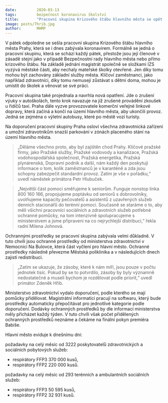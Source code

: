 ```yaml
---
date:         2020-03-13
tags:         bezpečnost koronavirus školství
title:        "Pracovní skupina Krizového štábu hlavního města se opět sešla k řešení otázky koronaviru. Vyzývá městské části, aby nechaly školky otevřené"
image: posts/7hrib.jpg
author:       MHMP
---
```


V pátek odpoledne se sešla pracovní skupina Krizového štábu hlavního města Prahy, která se i dnes zabývala koronavirem. Formálně se jedná o pracovní skupinu, která se schází každý pátek, přestože jsou její členové v zásadě stejní jako v případě Bezpečnostní rady hlavního města nebo přímo krizového štábu. Na základě jednání magistrát společně se složkami IZS vyzývá městské části, aby nechaly mateřské školky otevřené. Jen díky tomu mohou být zachovány základní služby města. Klíčoví zaměstnanci, jako například zdravotníci, díky tomu nemusejí zůstávat s dětmi doma, mohou je umístit do školek a věnovat se své práci.

Pracovní skupina také projednala a navrhla nová opatření. Jde o zrušení výuky v autoškolách, tento krok navazuje na již zrušené provádění zkoušek u řidičů taxi. Praha dále vyzve provozovatele komerční veřejné linkové dopravy, která začíná a končí na území hlavního města, aby ukončili provoz. Jedná se zejména o výletní autobusy, které po městě vozí turisty.

Na doporučení pracovní skupiny Praha osloví všechna zdravotnická zařízení a umožní zdravotníkům snazší parkování v zónách placeného stání na území hlavního města.

> „Děláme všechno proto, aby byl zajištěn chod Prahy. Klíčové pražské firmy, jako Pražské služby, Pražské vodovody a kanalizace, Pražská vodohospodářská společnost, Pražská energetika, Pražská plynárenská, Dopravní podnik a další, nám každý den poskytují informace o tom, kolik zaměstnanců je v karanténě a zda jsou schopny zabezpečit standardní provoz. Zatím je vše v pořádku,“ uvedl náměstek primátora Petr Hlubuček.

> „Největší část pomoci směřujeme k seniorům. Funguje nonstop linka 800 160 166, propojujeme poptávku od seniorů s dobrovolníky, uvolňujeme kapacity pečovatelů a asistentů z uzavřených služeb denních stacionářů do terénní pomoci. Současně se staráme o to, aby měli všichni pracovníci sociálních a zdravotních služeb potřebné ochranné pomůcky, na tom intenzivně spolupracujeme s ministerstvem a jsme připraveni na co nejrychlejší distribuci,“ řekla radní Milena Johnová.

Ochrannými prostředky se pracovní skupina zabývala velmi důkladně. V tuto chvíli jsou ochranné prostředky od ministerstva zdravotnictví v Nemocnici Na Bulovce, která část vyčlení pro hlavní město. Ochranné prostředky následně převezme Městská poliklinika a v následujících dnech zajistí redistribuci.

> „Zatím se ukazuje, že zásoby, které k nám míří, jsou pouze v počtu jednotek tisíc. Pokud by se to potvrdilo, zásoby by byly významně nedostatečné a museli bychom je rozdělovat podle priorit,“ uvedl primátor Zdeněk Hřib.

Ministerstvo zdravotnictví vydalo doporučení, podle kterého se mají pomůcky přidělovat. Magistrátní informatici pracují na softwaru, který bude prostředky automaticky přepočítávat pro jednotlivé kategorie podle doporučení. Dodávky ochranných prostředků by dle informací ministerstva měly přicházet každý týden. V tuto chvíli však počet přidělených ochranných prostředků neznáme a čekáme na finální pokyn premiéra Babiše. 

Hlavní město eviduje k dnešnímu dni:

požadavky na celý měsíc od 3222 poskytovatelů zdravotnických a sociálních pobytových služeb:
 - respirátory FFP3           370 000 kusů,
 - respirátory FFP2           220 000 kusů.

požadavky na celý měsíc od 293 terénních a ambulantních sociálních služeb:
 - respirátory FFP3           50 595 kusů,
 - respirátory FFP2           32 931 kusů.

 


